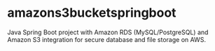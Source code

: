 # amazons3bucketspringboot
Java Spring Boot project with Amazon RDS (MySQL/PostgreSQL) and Amazon S3 integration for secure database and file storage on AWS.

